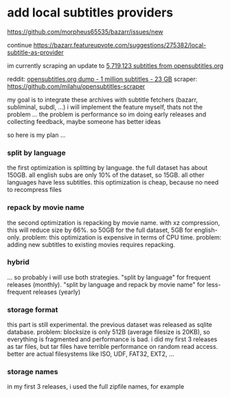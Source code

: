 # add local subtitles providers

https://github.com/morpheus65535/bazarr/issues/new



continue https://bazarr.featureupvote.com/suggestions/275382/local-subtitle-as-provider

im currently scraping an update to [5,719,123 subtitles from opensubtitles.org](https://www.reddit.com/r/DataHoarder/comments/w7sgcz/5719123_subtitles_from_opensubtitlesorg/)

reddit: [opensubtitles.org dump - 1 million subtitles - 23 GB](https://www.reddit.com/r/DataHoarder/comments/12yxcoy/opensubtitlesorg_dump_1_million_subtitles_23_gb/)
scraper: https://github.com/milahu/opensubtitles-scraper

my goal is to integrate these archives with subtitle fetchers (bazarr, subliminal, subdl, ...)
i will implement the feature myself, thats not the problem ... the problem is performance
so im doing early releases and collecting feedback, maybe someone has better ideas

so here is my plan ...

### split by language

the first optimization is splitting by language.
the full dataset has about 150GB.
all english subs are only 10% of the dataset, so 15GB.
all other languages have less subtitles.
this optimization is cheap, because no need to recompress files

### repack by movie name

the second optimization is repacking by movie name.
with xz compression, this will reduce size by 66%.
so 50GB for the full dataset, 5GB for english-only.
problem: this optimization is expensive in terms of CPU time.
problem: adding new subtitles to existing movies requires repacking.

### hybrid

... so probably i will use both strategies.
"split by language" for frequent releases (monthly).
"split by language and repack by movie name" for less-frequent releases (yearly)

### storage format

this part is still experimental.
the previous dataset was released as sqlite database. problem: blocksize is only 512B (average filesize is 20KB), so everything is fragmented and performance is bad.
i did my first 3 releases as tar files, but tar files have terrible performance on random read access.
better are actual filesystems like ISO, UDF, FAT32, EXT2, ...

### storage names

in my first 3 releases, i used the full zipfile names, for example 